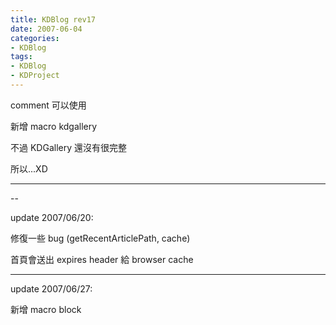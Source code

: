 ```yaml
---
title: KDBlog rev17
date: 2007-06-04
categories:
- KDBlog
tags:
- KDBlog
- KDProject
---
```

comment 可以使用 <![CDATA[&lt;a href="" title=""&gt;]]>



新增 macro kdgallery

不過 KDGallery 還沒有很完整

所以...XD

---

--

update 2007/06/20:

修復一些 bug (getRecentArticlePath, cache)

首頁會送出 expires header 給 browser cache

---

update 2007/06/27:

新增 macro block

